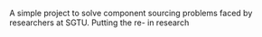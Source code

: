 A simple project to solve component sourcing problems faced by researchers at SGTU.
Putting the re- in research